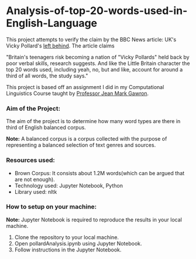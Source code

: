 # Analysis-of-top-20-words-used-in-English-Language

This project attempts to verify the claim by the BBC News article: UK's Vicky Pollard's [left behind](http://news.bbc.co.uk/2/hi/uk_news/education/6173441.stm). The article claims

  "Britain's teenagers risk becoming a nation of "Vicky Pollards" held back by poor verbal skills, research suggests.
  And like the Little Britain character the top 20 words used, including yeah, no, but and like, account for around a third of all words, the study says."

This project is based off an assignment I did in my Computational Linguistics Course taught by [Professor Jean Mark Gawron](https://gawron.sdsu.edu/).

### Aim of the Project:

The aim of the project is to determine how many word types are there in third of English balanced corpus.

**Note:** A balanced corpus is a corpus collected with the purpose of representing a balanced selection of text genres and sources.

### Resources used:
* Brown Corpus: It consists about 1.2M words(which can be argued that are not enough).
* Technology used: Jupyter Notebook, Python
* Library used: nltk

### How to setup on your machine:
**Note:** Jupyter Notebook is required to reproduce the results in your local machine.
1. Clone the repository to your local machine.
2. Open pollardAnalysis.ipynb using Jupyter Notebook.
3. Follow instructions in the Jupyter Notebook.
